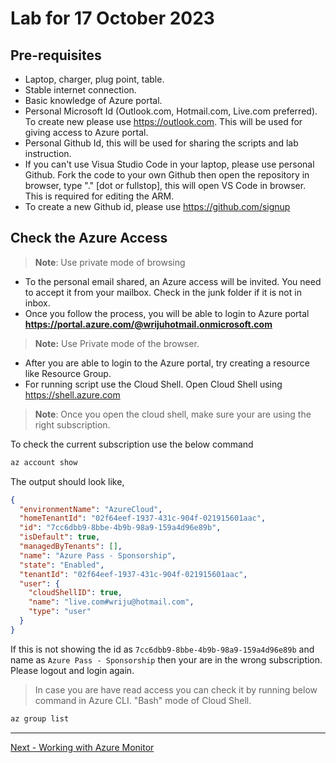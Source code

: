 # Lab for 17 October 2023

## Pre-requisites
- Laptop, charger, plug point, table.
- Stable internet connection.
- Basic knowledge of Azure portal.
- Personal Microsoft Id (Outlook.com, Hotmail.com, Live.com preferred). To create new please use https://outlook.com. This will be used for giving access to Azure portal.
- Personal Github Id, this will be used for sharing the scripts and lab instruction. 
- If you can't use Visua Studio Code in your laptop, please use personal Github. Fork the code to your own Github then open the repository in browser, type "." [dot or fullstop], this will open VS Code in browser. This is required for editing the ARM. 
- To create a new Github id, please use https://github.com/signup 

## Check the Azure Access
> **Note**: Use private mode of browsing
- To the personal email shared, an Azure access will be invited. You need to accept it from your mailbox. Check in the junk folder if it is not in inbox. 
- Once you follow the process, you will be able to login to Azure portal **https://portal.azure.com/@wrijuhotmail.onmicrosoft.com** 

> **Note:** Use Private mode of the browser.
- After you are able to login to the Azure portal, try creating a resource like Resource Group.
- For running script use the Cloud Shell. Open Cloud Shell using https://shell.azure.com 


> **Note**: Once you open the cloud shell, make sure your are using the right subscription. 

To check the current subscription use the below command

```bash
az account show
```

The output should look like, 

```json
{
  "environmentName": "AzureCloud", 
  "homeTenantId": "02f64eef-1937-431c-904f-021915601aac",
  "id": "7cc6dbb9-8bbe-4b9b-98a9-159a4d96e89b",
  "isDefault": true,
  "managedByTenants": [],
  "name": "Azure Pass - Sponsorship",
  "state": "Enabled",
  "tenantId": "02f64eef-1937-431c-904f-021915601aac",
  "user": {
    "cloudShellID": true,
    "name": "live.com#wriju@hotmail.com",
    "type": "user"
  }
}
```

If this is not showing the id as `7cc6dbb9-8bbe-4b9b-98a9-159a4d96e89b` and name as `Azure Pass - Sponsorship` then your are in the wrong subscription. Please logout and login again.

> In case you are have read access you can check it by running below command in Azure CLI. "Bash" mode of Cloud Shell.

```bash
az group list
```
---
[Next - Working with Azure Monitor](01-Lab-Implement_Monitoring.md)